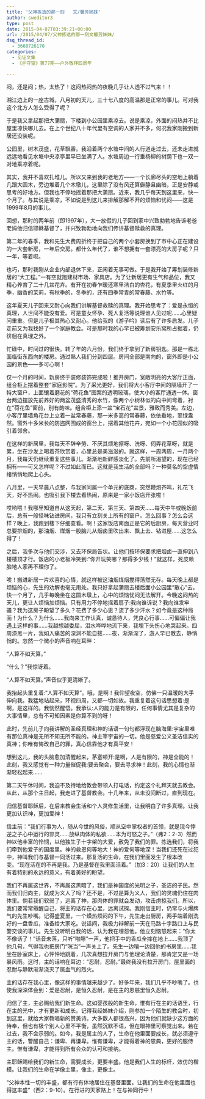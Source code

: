 ```yaml
---
title: '父神拣选的那一刻   文/馨芳姊妹'
author: sweditor3
type: post
date: 2015-04-07T03:39:21+00:00
url: /2015/04/07/父神拣选的那一刻文馨芳姊妹/
dsq_thread_id:
  - 3660726170
categories:
  - 见证文集
  - 《＠守望》第77期——户外敬拜四周年

---
```

闷，还是闷；热，太热了！这闷热闷热的夜晚几乎让人透不过气来！！

湘江边上的一座古城，八月初的天儿，三十七八度的高温那是正常的事儿。可对我这个北方人怎么受得了呢？

于是我又拿起那把大蒲扇，下楼到小公园里乘凉去。说是乘凉，外面的闷热并不比屋里凉快哪儿去。在上个世纪八十年代里有空调的人家并不多，何况我家刚搬到新居还没装呢。

公园里，树木茂盛，花草飘香。我沿着两个水塘中间的人行道走过去，还未走进就远远地看见水塘中央凉亭里早已坐满了人。水塘周边一行垂杨柳的树荫下也一双一对地乘凉着呢。

其实，我并不喜欢扎堆儿。所以又来到我的老地方——一个长廊尽头的空地上躺着几跟大圆木，旁边堆着几个木墩儿，这里除了没有风还算僻静且幽暗，正是安静或思考的好地方。但我也不停地摇着那把大蒲扇。近来，我几乎每天到这里来，快一个月了。与其说是乘凉，不如说是到这儿来排解那解不开的烦恼和忧闷——这是1999年8月的事儿。
  
回想，那时的两年前（即1997年），大一放假的儿子回到家中兴致勃勃地告诉老爸老妈他归信耶稣基督了，并兴致勃勃地向我们传讲基督赎救的真理。

第二年的春季，我和先生大费周折终于把自己的两个小套房换到了市中心正在建设的一大套新房，一年后交房。都什么年代了，谁不想拥有一套漂亮的大房子呢？只一年，等着呗。

也巧，那时我刚从企业内部退休下来，正闲着无事可做。于是我开始了筹划装修新居的“大工程。”一有空就跑建材市场、家具店。为了让新居更有生气和品位，我又精心养育了二十几盆花卉。有开在初春乍暖还寒里洁白的杏花，有夏季里火红的月季，幽香的茉莉，有秋季的，冬季的，还有四季常青的常春藤、水竹等。

这年夏天儿子回来又耐心向我们讲解基督救赎的真理。我开始思考了：爱是永恒的真理，人世间不能没有爱。可是童女怀孕、死人复活等说理谁人见过呢……心里疑问重重。但是儿子极其热心又耐心。他给我的《游子吟》读后有了许多启发。儿子走前又为我找好了一个家庭教会。可是那时我的心早已被筹划安乐窝所占据着，仍徘徊在真理之外。

忙碌中，时间过的很快。转了年的六月份，我们终于拿到了新房钥匙。那是一栋北面临街东西向的楼房。通过熟人我们分到四层。房间全部是南向的，窗外即是小公园的景色——多可心啊！

仅一个月的时间，新房终于装修装饰完成啦！推开房门，宽敞明亮的大客厅正面，组合柜上摆着整套“家庭影院”。为了采光更好，我们将大小客厅中间的隔墙开了一特大窗户，上面镶着磨花的“荷花鱼”图案的透明玻璃，使大小的客厅通透一体。窗台两边摆放先前养好的两盆茂盛清秀的水竹，像两个小树林似的向中间弯着，衬在“荷花鱼”窗前，别有韵味。组合柜上添一盆“宝石花”盆景，雅致而秀美。左边，小客厅里墙角花台上立着一盆常春藤，那一米多高的常春藤，依依垂地，翠绿盎然。窗外十多米长的防盗网围成的窗台上，摆着其他花卉，宛如一个小花园似的吸引着邻舍。

在这样的新居里，我每天不辞辛劳、不厌其烦地擦呀、洗呀、伺弄花草呀，就是累，坐在沙发上喝着茶欣赏着，心里总是美滋滋的。就这样，一周两周，一月两个月，我每天仍继续重复这些事儿。渐渐地新鲜感淡化了。先前所渴望的，现在已经拥有——可又怎样呢？不过如此而已。这就是我生活的全部吗？一种莫名的空虚情绪悄悄地爬上心头。
  
八月里，一天早晨八点整，与我家同属一个单元的底商，突然鞭炮齐鸣，礼花飞天，好不热闹。也吸引我下楼去看热闹，原来是一家小饭店开张啦！

哎哟喂！我哪里知道自从这天起，第二天、第三天、第四天……每天中午或晚饭前后，总有一般怪味钻进房间，我只有立刻关上所有的窗户。怎么回事？怎么会这样？晚上，我跑到楼下仔细查看。啊！这家饭店南面正是它的后厨房，每天营业时总要排烟的，那油烟、煤烟一股脑儿从烟卤里吹出来、飘上去、钻进屋……这怎么得了！

之后，我多次与他们交涉，又去环保局告状。让他们按环保要求把烟卤一直伸到八楼楼顶才行。饭店的小老板冷笑到:“你开玩笑哪？那得多少钱！”就这样，死皮赖脸地人家再不理你了。

唉！搬进新居一片欢喜的心情，就这样被这油烟煤烟搅得荡然无存。每天晚上都是烦恼的心，先生的劝解也毫无用处。我只好拿起蒲扇去楼后面小公园里“散心”去。快一个月了，几乎每晚坐在这圆木墩上，心中的烦恼忧闷无法解开。今晚这闷热的天儿，更让人烦恼加烦恼。只有用力不停地摇着扇子:我向谁诉说？我向谁发牢骚？我为这房子盼望了多久？花费了多少心思？流了多少汗水？如今竟是这种局面！为什么？为什么……我向来工作认真，诚恳待人，凭良心行事……可偏偏让我遇上这样的事……我越想越委屈，泪水哗哗地流下来，我埋下头伤心地哭起来。四周漆黑一片，我如入痛苦的深渊不能自拔……夜，渐渐深了，游人早已散去，静悄悄的。忽然一个微小的声音响在耳畔：

“人算不如天算。”

“什么？”我惊讶着。

“人算不如天算。”声音似乎更清晰了。

我抬起头重复着:“人算不如天算”。哦，是啊！我仰望夜空，仿佛一只温暖的大手伸向我。我猛地站起来，环视四周，又都一切如故。我重复着这句话思想着:是啊，是这样的。我恍然醒悟。我承认:人的能力是有限的，任何事情尤其是复杂的大事情里，总有不可知因素是你算不到的呀！

此时，先前儿子向我讲解的圣经真理和神的话语一句句都浮现在脑海里:宇宙里唯有那位真神是无所不知无所不能的。神主宰宇宙的一切。他是慈爱公义圣洁信实的真神；你唯有悔改自己的罪，真心信靠他才有真平安！

想到这儿，我的头脑愈加清醒起来，茅塞顿开:是啊，人是有限的，神是全能的！此刻，我又感觉有一种力量催促我:要去聚会，要去寻求神！此刻，我的心情也渐渐轻松起来……

第二天午休时间，我迫不及待地给教会带领人打电话，约定这个礼拜天就去教会。从此，从那个主日起，我走进了基督教会。十几年来，从未没间断过，直到现在。

归信基督耶稣后，在后来教会生活和个人灵修生活里，让我明白了许多真理。让我更加认识神，更加爱神！

信主前：“我们行事为人，随从今世的风俗，顺从空中掌权者的首领，就是现今悖逆之子心中运行的邪灵……放纵肉体的私欲……本为可怒之子。”（弗2：2-3）然而神以他丰富的怜悯，以他独生子十字架的大爱，赦免了我们的罪。拣选我们，将我们牵到他爱子的国度里。神的救恩何等地大！神的爱何等地深！当我们还死在过犯中，神叫我们与基督一同活过来。那复活的生命，在我们里面发生了根本改变。“现在活在的不再是我，乃是基督在我里面活着。”（加3：20）让我们的人生有着特别的永远的意义，有着美好的盼望。

我们不再属这世界，不再属这黑暗了，我们是神国度的光明之子，圣洁的子民。然而我们归向主，就成为义人了吗？还不是，不过是算为义人，我们的灵魂仍住在肉体里。倘若我们软弱了，远离了神，那肉体的罪就会发动，攻击虏掠我们。所以，我们要常常儆醒自己，将主的话存在心里，远离试探。我刚信主时，仍常与火爆脾气的先生吵嘴。记得盛夏里，一个燥热烦闷的下午，先生走出厨房，两手端着刚洗好的一盘香瓜，准备给大家吃。说话间，我极力辩解前一天在马路十字路口上与民警交谈的事儿。先生没听明白我的话，认为我在埋怨他。他立刻恼怒起来：“你太不像话了！”话音未落，只听“啪嚓”一声，他把手中的香瓜全摔在地上……我顶了他几句，气得我也把房门“咣当”一声关上了。先生一边嚷一边回他的书房里……我坐在卧室床上，心怦怦地跳着，几次真想拉开房门与他理论清楚，那肯定又是一场暴风雨。这时，主的话响在耳边：“忍耐，忍耐。”最终我没有拉开房门，屋里面的忍耐与静默渐渐浇灭了属血气的烈火。

主的话存在我心里，像这样的事情越来越少了。好多年来，我们几乎不吵嘴了。也使我深深体会到：爱是忍耐，是恒久忍耐，是在主的恩慈里恒久忍耐。

归信了主，主必赐给我们新生命。这如婴孩般的新生命，惟有行在主的话语里，行在主的光中，才有更新和成长。记得我经姊妹介绍，刚参加一个陌生的教会时，初到这里，就给大家教唱新的赞美诗。大多数人都很高兴，因为他们就缺少这方面的侍奉，但也有极个别人心里不平衡，虽然沉默不语，但在眼神里可察觉出来。若在过去，我不会示弱的。如今，我是属主的人了，生命在他里面要成长，就必须遵守主的话，警醒自己：谦卑、再谦卑。惟有谦卑，才能得着神的恩典，更好的服侍主。惟有谦卑，才能得到所有会众的认可和接纳。

主耶稣赐给我们的新生命，需要成长，更要丰盛。他是我们人生的标杆，效仿的楷模。让我们的生命在学像主里，像主，更像主。

“父神本性一切的丰盛，都有行有体地居住在基督里面。让我们的生命在他里面也得这丰盛”（西2：9-10）。在行进的天家路上！在与神同行中！